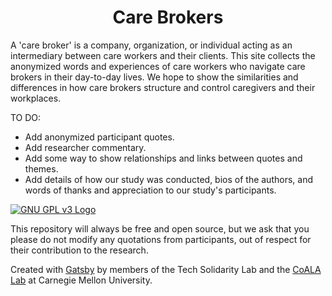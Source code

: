 <h1 align="center">
  Care Brokers
</h1>

A 'care broker' is a company, organization, or individual acting as an intermediary between care workers and their clients. This site collects the anonymized words and experiences of care workers who navigate care brokers in their day-to-day lives. We hope to show the similarities and differences in how care brokers structure and control caregivers and their workplaces.

TO DO:
* Add anonymized participant quotes.
* Add researcher commentary.
* Add some way to show relationships and links between quotes and themes.
* Add details of how our study was conducted, bios of the authors, and words of thanks and appreciation to our study's participants.

[![GNU GPL v3 Logo](https://www.gnu.org/graphics/gplv3-127x51.png)](https://www.gnu.org/licenses/gpl-3.0.en.html)

This repository will always be free and open source, but we ask that you please do not modify any quotations from participants, out of respect for their contribution to the research.

Created with [Gatsby](https://www.gatsbyjs.com/) by members of the Tech Solidarity Lab and the [CoALA Lab](https://www.thecoalalab.com/) at Carnegie Mellon University. 
